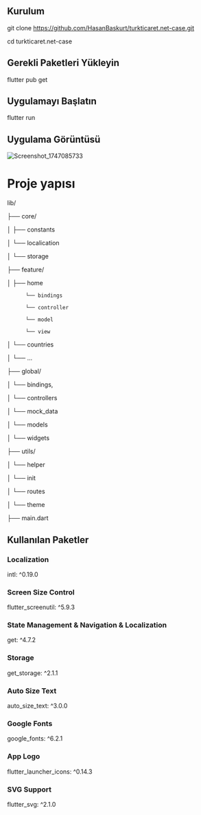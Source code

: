 ## Kurulum

git clone https://github.com/HasanBaskurt/turkticaret.net-case.git

cd turkticaret.net-case

## Gerekli Paketleri Yükleyin

flutter pub get

## Uygulamayı Başlatın

flutter run

## Uygulama Görüntüsü
![Screenshot_1747085733](https://github.com/user-attachments/assets/1772046c-6785-412d-8cb2-503a313d890e)



# Proje yapısı

lib/

├── core/

│   ├── constants

│   └── localication

│   └── storage

├── feature/

│   ├── home

          └── bindings
          
          └── controller
          
          └── model
          
          └── view
          
│   └── countries

│   └── ...

├── global/

│   └── bindings,

│   └── controllers

│   └── mock_data

│   └── models

│   └── widgets

├── utils/

│   └── helper

│   └── init

│   └── routes

│   └── theme

├── main.dart



## Kullanılan Paketler
 ### Localization
  intl: ^0.19.0
  
 ### Screen Size Control
  flutter_screenutil: ^5.9.3

   ### State Management & Navigation & Localization
  get: ^4.7.2

   ### Storage
  get_storage: ^2.1.1  
  
 ### Auto Size Text
  auto_size_text: ^3.0.0

  ### Google Fonts
  google_fonts: ^6.2.1

   ### App Logo
  flutter_launcher_icons: ^0.14.3

  ### SVG Support
  flutter_svg: ^2.1.0
